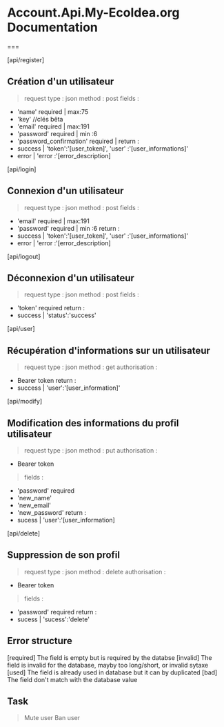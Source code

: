 # Account.Api.My-EcoIdea.org Documentation

===

[api/register]
## Création d'un utilisateur
> request type : json
> method : post
> fields :
- 'name' required | max:75
- 'key' //clés bêta
- 'email' required | max:191
- 'password' required | min :6
- 'password_confirmation' required |
return :
- success | 'token':'[user_token]', 'user' :'[user_informations]'
- error | 'error :'[error_description]

[api/login]
## Connexion d'un utilisateur
> request type : json
> method : post
> fields :
- 'email' required | max:191
- 'password' required | min :6
return :
- success | 'token':'[user_token]', 'user' :'[user_informations]'
- error | 'error :'[error_description]

[api/logout]
## Déconnexion d'un utilisateur
> request type : json
> method : post
> fields :
- 'token' required
return :
- success | 'status':'success'

[api/user]
## Récupération d'informations sur un utilisateur
> request type : json
> method : get
> authorisation :
- Bearer token
return :
- success | 'user':'[user_information]'

[api/modify]
## Modification des informations du profil utilisateur
> request type : json
> method : put
> authorisation :
- Bearer token
> fields :
- 'password' required
- 'new_name'
- 'new_email'
- 'new_password'
return :
- sucess | 'user':'[user_information]

[api/delete]
## Suppression de son profil
> request type : json
> method : delete
> authorisation :
- Bearer token
> fields : 
- 'password' required
return :
- sucess | 'sucess':'delete'

## Error structure
[required] The field is empty but is required by the databse
[invalid] The field is invalid for the database, mayby too long/short, or invalid sytaxe
[used] The field is already used in database but it can by duplicated
[bad] The field don't match with the database value

## Task
> Mute user
> Ban user